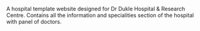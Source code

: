 A hospital template website designed for Dr Dukle Hospital & Research Centre.
Contains all the information and specialities section of the hospital with panel of doctors.
